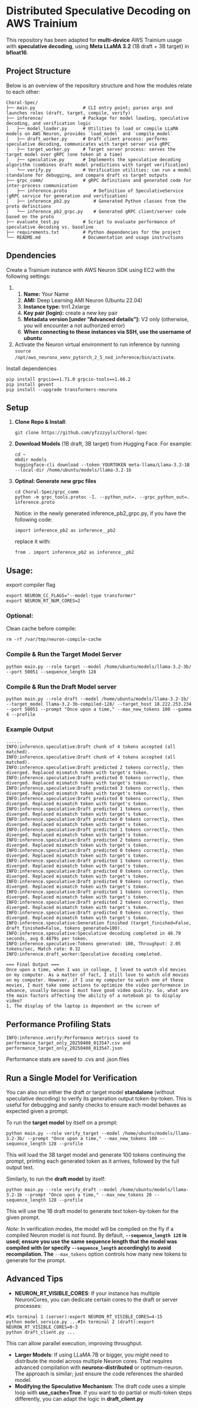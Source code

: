# Distributed Speculative Decoding on AWS Trainium

This repository has been adapted for **multi-device** AWS Trainium usage with **speculative decoding**, using **Meta LLaMA 3.2** (1B draft + 3B target) in **bfloat16**.

## Project Structure

Below is an overview of the repository structure and how the modules relate to each other:

```
Choral-Spec/
├── main.py                  # CLI entry point; parses args and launches roles (draft, target, compile, verify)
├── inference/               # Package for model loading, speculative decoding, and verification logic
│   ├── model_loader.py      # Utilities to load or compile LLaMA models on AWS Neuron, provides `load_model` and `compile_model`
│   ├── draft_worker.py      # Draft client process: performs speculative decoding, communicates with target server via gRPC
│   ├── target_worker.py     # Target server process: serves the target model over gRPC (one token at a time)
│   ├── speculative.py       # Implements the speculative decoding algorithm (combines draft model predictions with target verification)
│   └── verify.py            # Verification utilities: can run a model standalone for debugging, and compare draft vs target outputs
├── grpc_comm/               # gRPC definitions and generated code for inter-process communication
│   ├── inference.proto          # Definition of SpeculativeService (gRPC service for generation and verification)
│   ├── inference_pb2.py         # Generated Python classes from the proto definitions
│   └── inference_pb2_grpc.py    # Generated gRPC client/server code based on the proto
├── evaluate_test.py         # Script to evaluate performance of speculative decoding vs. baseline
├── requirements.txt         # Python dependencies for the project
└── README.md                # Documentation and usage instructions

```

## Dpendencies

Create a Trainium instance with AWS Neuron SDK using EC2 with the following settings:

1. 1. **Name:** Your Name
   2. **AMI:** Deep Learning AMI Neuron (Ubuntu 22.04)
   3. **Instance type:** trn1.2xlarge
   4. **Key pair (login):** create a new key pair
   5. **Metadata version [under “Advanced details”]:** V2 only (otherwise, you will encounter a not authorized error)
   6. **When connecting to these instances via SSH, use the username of *ubuntu***
2. Activate the Neuron virtual environment to run inference by running `source /opt/aws_neuronx_venv_pytorch_2_5_nxd_inference/bin/activate`.

Install dependencies

```
pip install grpcio==1.71.0 grpcio-tools==1.66.2
pip install gevent
pip install --upgrade transformers-neuronx
```

## Setup

1. **Clone Repo & Install**:

   ```
   git clone https://github.com/yfzzzyyls/Choral-Spec
   ```
2. **Download Models** (1B draft, 3B target) from Hugging Face. For example:

   ```
   cd ~
   mkdir models
   huggingface-cli download --token YOURTOKEN meta-llama/Llama-3.2-1B --local-dir /home/ubuntu/models/llama-3.2-1b
   ```
3. **Optinal: Generate new grpc files**

   ```
   cd Choral-Spec/grpc_comm
   python -m grpc_tools.protoc -I. --python_out=. --grpc_python_out=. inference.proto
   ```

   Notice: in the newly generated inference_pb2_grpc.py, if you have the following code:

   ```
   import inference_pb2 as inference__pb2
   ```

   replace it with:

   ```
   from . import inference_pb2 as inference__pb2
   ```

## **Usage:**

export compiler flag

```
export NEURON_CC_FLAGS="--model-type transformer"
export NEURON_RT_NUM_CORES=2
```

### **Optional:**

Clean cache before compile:

```
rm -rf /var/tmp/neuron-compile-cache
```

### **Compile & Run the Target Model Server**

```
python main.py --role target --model /home/ubuntu/models/llama-3.2-3b/ --port 50051 --sequence_length 128
```

### **Compile & Run the Draft Model server**

```
python main.py --role draft --model /home/ubuntu/models/llama-3.2-1b/ --target_model llama-3.2-3b-compiled-128/ --target_host 18.222.253.234 --port 50051 --prompt "Once upon a time," --max_new_tokens 100 --gamma 4 --profile
```

### **Example Output**

```
......
INFO:inference.speculative:Draft chunk of 4 tokens accepted (all matched).
INFO:inference.speculative:Draft chunk of 4 tokens accepted (all matched).
INFO:inference.speculative:Draft predicted 2 tokens correctly, then diverged. Replaced mismatch token with target's token.
INFO:inference.speculative:Draft predicted 0 tokens correctly, then diverged. Replaced mismatch token with target's token.
INFO:inference.speculative:Draft predicted 3 tokens correctly, then diverged. Replaced mismatch token with target's token.
INFO:inference.speculative:Draft predicted 0 tokens correctly, then diverged. Replaced mismatch token with target's token.
INFO:inference.speculative:Draft predicted 1 tokens correctly, then diverged. Replaced mismatch token with target's token.
INFO:inference.speculative:Draft predicted 0 tokens correctly, then diverged. Replaced mismatch token with target's token.
INFO:inference.speculative:Draft predicted 1 tokens correctly, then diverged. Replaced mismatch token with target's token.
INFO:inference.speculative:Draft predicted 2 tokens correctly, then diverged. Replaced mismatch token with target's token.
INFO:inference.speculative:Draft predicted 0 tokens correctly, then diverged. Replaced mismatch token with target's token.
INFO:inference.speculative:Draft predicted 1 tokens correctly, then diverged. Replaced mismatch token with target's token.
INFO:inference.speculative:Draft predicted 0 tokens correctly, then diverged. Replaced mismatch token with target's token.
INFO:inference.speculative:Draft predicted 0 tokens correctly, then diverged. Replaced mismatch token with target's token.
INFO:inference.speculative:Draft predicted 1 tokens correctly, then diverged. Replaced mismatch token with target's token.
INFO:inference.speculative:Draft predicted 2 tokens correctly, then diverged. Replaced mismatch token with target's token.
INFO:inference.speculative:Draft predicted 0 tokens correctly, then diverged. Replaced mismatch token with target's token.
INFO:inference.speculative:Generation finished (target_finished=False, draft_finished=False, tokens_generated=100).
INFO:inference.speculative:Speculative decoding completed in 48.79 seconds, avg 0.4879s per token.
INFO:inference.speculative:Tokens generated: 100, Throughput: 2.05 tokens/sec, Match rate: 0.32
INFO:inference.draft_worker:Speculative decoding completed.

=== Final Output ===
Once upon a time, when I was in college, I loved to watch old movies on my computer. As a matter of fact, I still love to watch old movies on my computer. However, if I use my computer to watch one of these movies, I must take some actions to optimize the video performance in advance, usually because I must have good video quality. So, what are the main factors affecting the ability of a notebook pc to display video?
1, The display of the laptop is dependent on the screen of
```

## **Performance Profiling Stats**

```
INFO:inference.verify:Performance metrics saved to performance_target_only_20250408_013547.csv and performance_target_only_20250408_013547.json
```

Performance stats are saved to .cvs and .json files

## **Run a Single Model for Verification**

You can also run either the draft or target model **standalone** (without speculative decoding) to verify its generation output token-by-token. This is useful for debugging and sanity checks to ensure each model behaves as expected given a prompt.

To run the **target model** by itself on a prompt:

```
python main.py --role verify_target --model /home/ubuntu/models/llama-3.2-3b/ --prompt "Once upon a time," --max_new_tokens 100 --sequence_length 128 --profile
```

This will load the 3B target model and generate 100 tokens continuing the prompt, printing each generated token as it arrives, followed by the full output text.

Similarly, to run the **draft model** by itself:

```
python main.py --role verify_draft --model /home/ubuntu/models/llama-3.2-1b --prompt "Once upon a time," --max_new_tokens 20 --sequence_length 128 --profile
```

This will use the 1B draft model to generate text token-by-token for the given prompt.

*Note:* In verification modes, the model will be compiled on the fly if a compiled Neuron model is not found. By default, **`--sequence_length 128` is used; ensure you use the same sequence length that the model was compiled with (or specify** **`--sequence_length` accordingly) to avoid recompilation. The** `--max_tokens` option controls how many new tokens to generate for the prompt.

## **Advanced Tips**

* **NEURON_RT_VISIBLE_CORES**: If your instance has multiple NeuronCores, you can dedicate certain cores to the draft or server processes:

```
#In terminal 1 (server):export NEURON_RT_VISIBLE_CORES=4-15
python model_service.py ...#In terminal 2 (draft):export NEURON_RT_VISIBLE_CORES=0-3
python draft_client.py ...
```

This can allow parallel execution, improving throughput.

* **Larger Models**: If using LLaMA 7B or bigger, you might need to distribute the model across multiple Neuron cores. That requires advanced compilation with **neuronx-distributed** or optimum-neuron. The approach is similar; just ensure the code references the sharded model.
* **Modifying the Speculative Mechanism**: The draft code uses a simple loop with **use_cache=True**. If you want to do partial or multi-token steps differently, you can adapt the logic in **draft_client.py**
